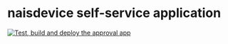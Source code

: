# naisdevice self-service application

[![Test, build and deploy the approval app](https://github.com/nais/device/workflows/Test,%20build%20and%20deploy%20the%20approval%20app/badge.svg)](https://github.com/nais/device/actions?query=workflow%3A%22Test%2C+build+and+deploy+the+approval+app%22)